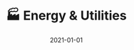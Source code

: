 ---
title: 🏭 Energy & Utilities
description: Brief description of this section
cover: pwc.jpg
date: 2021-01-01
---